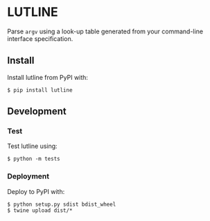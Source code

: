# LUTLINE

Parse `argv` using a look-up table generated from your command-line interface specification.

## Install

Install lutline from PyPI with:

```
$ pip install lutline
```

## Development

### Test
Test lutline using:

```
$ python -m tests
```

### Deployment

Deploy to PyPI with:

```
$ python setup.py sdist bdist_wheel
$ twine upload dist/*
```
